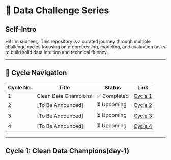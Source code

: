 # 🧠 Data Challenge Series

## Self-Intro
Hi! I'm sudheer,. This repository is a curated journey through multiple challenge cycles focusing on preprocessing, modeling, and evaluation tasks to build solid data intuition and technical fluency.

---

## 📘 Cycle Navigation

| Cycle No. | Title                  | Status      | Link     |
|-----------|------------------------|-------------|----------|
| 1         | Clean Data Champions   | ✅ Completed | [Cycle 1](#cycle-1-clean-data-champions) |
| 2         | [To Be Announced]      | ⏳ Upcoming  | [Cycle 2](#) |
| 3         | [To Be Announced]      | ⏳ Upcoming  | [Cycle 3](#) |
| 4         | [To Be Announced]      | ⏳ Upcoming  | [Cycle 4](#) |

---

## Cycle 1: Clean Data Champions(day-1)


